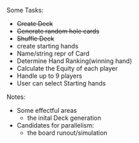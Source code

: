 Some Tasks:



- ~~Create Deck~~
- ~~Generate random hole cards~~
- ~~Shuffle Deck~~
- create starting hands
- Name/string repr of Card
- Determine Hand Ranking(winning hand)
- Calculate the Equity of each player
- Handle up to 9 players
- User can select Starting hands

Notes:
- Some effectful areas
  - the inital Deck generation
- Candidates for parallelism:
  - the board runout/simulation